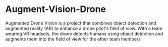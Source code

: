 # Augment-Vision-Drone
Augmented Drone Vision is a project that combines object detection and augmented reality (AR) to enhance a drone pilot's field of view. With a team wearing VR headsets, the drone detects humans using object detection and augments them into the field of view for the other team members

